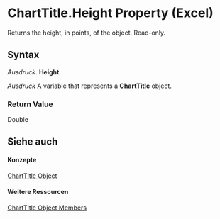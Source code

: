 
# ChartTitle.Height Property (Excel)

Returns the height, in points, of the object. Read-only.


## Syntax

 _Ausdruck_. **Height**

 _Ausdruck_ A variable that represents a **ChartTitle** object.


### Return Value

Double


## Siehe auch


#### Konzepte


[ChartTitle Object](e0a10650-66dd-dd33-e9ba-5a5c0f78f2c3.md)
#### Weitere Ressourcen


[ChartTitle Object Members](http://msdn.microsoft.com/library/289a6f65-7f65-c394-b641-bfd0daf14a1a%28Office.15%29.aspx)